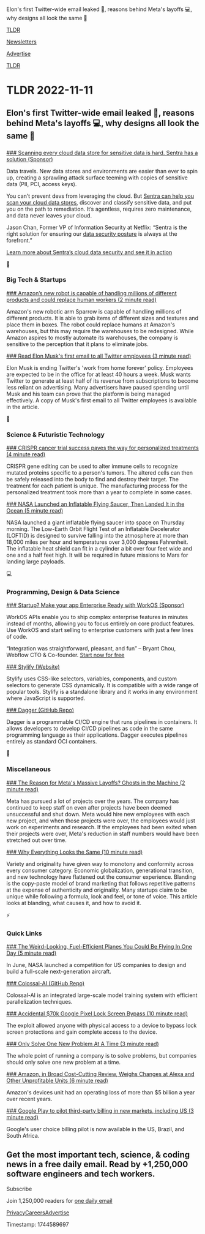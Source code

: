 Elon's first Twitter-wide email leaked 📧, reasons behind Meta's layoffs ‍💻, why designs all look the same 👀

[TLDR](/)

[Newsletters](/newsletters)

[Advertise](https://advertise.tldr.tech/)

[TLDR](/)

# TLDR 2022-11-11

## Elon's first Twitter-wide email leaked 📧, reasons behind Meta's layoffs ‍💻, why designs all look the same 👀

### 

[### Scanning every cloud data store for sensitive data is hard. Sentra has a solution (Sponsor)](https://www.sentra.io/why-sentra?utm_source=tldr&amp;utm_campaign=20221111)

Data travels. New data stores and environments are easier than ever to spin up, creating a sprawling attack surface teeming with copies of sensitive data (PII, PCI, access keys).

You can’t prevent devs from leveraging the cloud. But [Sentra can help you scan your cloud data stores](https://www.sentra.io/why-sentra?utm_source=tldr&utm_campaign=20221111), discover and classify sensitive data, and put you on the path to remediation. It’s agentless, requires zero maintenance, and data never leaves your cloud.

Jason Chan, Former VP of Information Security at Netflix: “Sentra is the right solution for ensuring our [data security posture](https://www.sentra.io/why-sentra?utm_source=tldr&utm_campaign=20221111) is always at the forefront.”

[Learn more about Sentra’s cloud data security and see it in action](https://www.sentra.io/why-sentra?utm_source=tldr&utm_campaign=20221111)

📱

### Big Tech & Startups

[### Amazon’s new robot is capable of handling millions of different products and could replace human workers (2 minute read)](https://fortune.com/2022/11/10/amazon-new-robot-sparrow-replace-human-workers/?utm_source=tldrnewsletter)

Amazon's new robotic arm Sparrow is capable of handling millions of different products. It is able to grab items of different sizes and textures and place them in boxes. The robot could replace humans at Amazon's warehouses, but this may require the warehouses to be redesigned. While Amazon aspires to mostly automate its warehouses, the company is sensitive to the perception that it plans to eliminate jobs.

[### Read Elon Musk's first email to all Twitter employees (3 minute read)](https://www.cnbc.com/2022/11/10/read-elon-musks-first-email-to-all-twitter-employees.html?utm_source=tldrnewsletter)

Elon Musk is ending Twitter's 'work from home forever' policy. Employees are expected to be in the office for at least 40 hours a week. Musk wants Twitter to generate at least half of its revenue from subscriptions to become less reliant on advertising. Many advertisers have paused spending until Musk and his team can prove that the platform is being managed effectively. A copy of Musk's first email to all Twitter employees is available in the article.

🚀

### Science & Futuristic Technology

[### CRISPR cancer trial success paves the way for personalized treatments (4 minute read)](https://www.nature.com/articles/d41586-022-03676-7?utm_source=tldrnewsletter)

CRISPR gene editing can be used to alter immune cells to recognize mutated proteins specific to a person's tumors. The altered cells can then be safely released into the body to find and destroy their target. The treatment for each patient is unique. The manufacturing process for the personalized treatment took more than a year to complete in some cases.

[### NASA Launched an Inflatable Flying Saucer, Then Landed It in the Ocean (5 minute read)](https://archive.ph/FC23j?utm_source=tldrnewsletter)

NASA launched a giant inflatable flying saucer into space on Thursday morning. The Low-Earth Orbit Flight Test of an Inflatable Decelerator (LOFTID) is designed to survive falling into the atmosphere at more than 18,000 miles per hour and temperatures over 3,000 degrees Fahrenheit. The inflatable heat shield can fit in a cylinder a bit over four feet wide and one and a half feet high. It will be required in future missions to Mars for landing large payloads.

💻

### Programming, Design & Data Science

[### Startup? Make your app Enterprise Ready with WorkOS (Sponsor)](https://workos.com/?utm_source=tldr&amp;utm_medium=newsletter&amp;utm_campaign=tldr-2022-dev)

WorkOS APIs enable you to ship complex enterprise features in minutes instead of months, allowing you to focus entirely on core product features. Use WorkOS and start selling to enterprise customers with just a few lines of code.

“Integration was straightforward, pleasant, and fun” – Bryant Chou, Webflow CTO & Co-founder. [Start now for free](https://workos.com/?utm_source=tldr&utm_medium=newsletter&utm_campaign=tldr-2022-dev)

[### Stylify (Website)](https://stylifycss.com/?ref=producthunt?utm_source=tldrnewsletter)

Stylify uses CSS-like selectors, variables, components, and custom selectors to generate CSS dynamically. It is compatible with a wide range of popular tools. Stylify is a standalone library and it works in any environment where JavaScript is supported.

[### Dagger (GitHub Repo)](https://github.com/dagger/dagger?utm_source=tldrnewsletter)

Dagger is a programmable CI/CD engine that runs pipelines in containers. It allows developers to develop CI/CD pipelines as code in the same programming language as their applications. Dagger executes pipelines entirely as standard OCI containers.

🎁

### Miscellaneous

[### The Reason for Meta's Massive Layoffs? Ghosts in the Machine (2 minute read)](https://archive.ph/dviLx?utm_source=tldrnewsletter)

Meta has pursued a lot of projects over the years. The company has continued to keep staff on even after projects have been deemed unsuccessful and shut down. Meta would hire new employees with each new project, and when those projects were over, the employees would just work on experiments and research. If the employees had been exited when their projects were over, Meta's reduction in staff numbers would have been stretched out over time.

[### Why Everything Looks the Same (10 minute read)](https://medium.com/knowable/why-everything-looks-the-same-bad80133dd6e?utm_source=tldrnewsletter)

Variety and originality have given way to monotony and conformity across every consumer category. Economic globalization, generational transition, and new technology have flattened out the consumer experience. Blanding is the copy-paste model of brand marketing that follows repetitive patterns at the expense of authenticity and originality. Many startups claim to be unique while following a formula, look and feel, or tone of voice. This article looks at blanding, what causes it, and how to avoid it.

⚡

### Quick Links

[### The Weird-Looking, Fuel-Efficient Planes You Could Be Flying In One Day (5 minute read)](https://archive.ph/hJUp6#selection-345.90-345.148?utm_source=tldrnewsletter)

In June, NASA launched a competition for US companies to design and build a full-scale next-generation aircraft.

[### Colossal-AI (GitHub Repo)](https://github.com/hpcaitech/ColossalAI?utm_source=tldrnewsletter)

Colossal-AI is an integrated large-scale model training system with efficient parallelization techniques.

[### Accidental $70k Google Pixel Lock Screen Bypass (10 minute read)](https://bugs.xdavidhu.me/google/2022/11/10/accidental-70k-google-pixel-lock-screen-bypass/?utm_source=tldrnewsletter)

The exploit allowed anyone with physical access to a device to bypass lock screen protections and gain complete access to the device.

[### Only Solve One New Problem At A Time (3 minute read)](https://www.bennadel.com/blog/4352-only-solve-one-new-problem-at-a-time.htm?utm_source=tldrnewsletter)

The whole point of running a company is to solve problems, but companies should only solve one new problem at a time.

[### Amazon, in Broad Cost-Cutting Review, Weighs Changes at Alexa and Other Unprofitable Units (6 minute read)](https://archive.ph/bmO5D#selection-91.0-125.111?utm_source=tldrnewsletter)

Amazon's devices unit had an operating loss of more than $5 billion a year over recent years.

[### Google Play to pilot third-party billing in new markets, including US (3 minute read)](https://techcrunch.com/2022/11/10/google-play-to-pilot-third-party-billing-in-new-markets-including-u-s-bumble-joins-spotify-as-early-tester/?utm_source=tldrnewsletter)

Google's user choice billing pilot is now available in the US, Brazil, and South Africa.

## Get the most important tech, science, & coding news in a free daily email. Read by +1,250,000 software engineers and tech workers.

Subscribe

Join 1,250,000 readers for [one daily email](/api/latest/tech)

[Privacy](/privacy)[Careers](https://jobs.ashbyhq.com/tldr.tech)[Advertise](/tech/advertise)

Timestamp: 1744589697